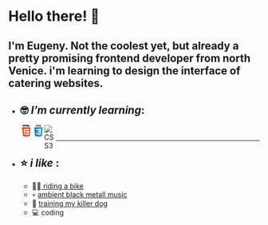 # Hello there! :call_me_hand:
## I'm Eugeny. Not the coolest yet, but already a pretty promising frontend developer from north Venice. i'm learning to design the interface of catering websites.      
* :nerd_face: *I’m currently learning*:
   -
   <img align="left" alt="html5" width="24px" src="https://raw.githubusercontent.com/github/explore/80688e429a7d4ef2fca1e82350fe8e3517d3494d/topics/html/html.png"/> 
   <img align="left" alt="CSS3" width="24px" src="https://raw.githubusercontent.com/github/explore/80688e429a7d4ef2fca1e82350fe8e3517d3494d/topics/css/css.png"/>
   <img align="left" alt="CSS3" width="24px" src="https://avatars.mds.yandex.net/get-entity_search/5499684/551843440/S122x122Fit_2x"/> </br>
 ____

* ⭐  *i like* : 
  -

  - 🚴‍♂️<a href="https://github.com/Evgenizhgor/Evgenizhgor/blob/moments/images/bike.jpg"> riding a bike</a>
  - :skull: [ambient black metall music](https://music.apple.com/ru/album/eye-of-prima/1480244813?i=1480244814)
  - :feet: <a href="https://github.com/Evgenizhgor/Evgenizhgor/blob/moments/images/valkiria.jpg">training my killer dog</a>
  - 💻 coding
   
   
 
 
 
 
 
 
 
 
 
 


    
  

  







